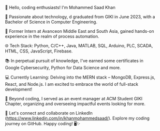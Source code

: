 

👋 Hello, coding enthusiasts! I'm Mohammed Saad Khan

🚀 Passionate about technology, d graduated from GIKI in June 2023, with a Bachelor of Science in Computer Engineering.

💼 Former Intern at Avanceon Middle East and South Asia, gained hands-on experience in the realm of process automation.

🌐 Tech Stack: Python, C/C++, Java, MATLAB, SQL, Arduino, PLC, SCADA, HTML, CSS, JavaScript, Firebase.

📚 In perpetual pursuit of knowledge, I've earned some certificates in Google Cybersecurity, Python for Data Science and more.

💻 Currently Learning: Delving into the MERN stack – MongoDB, Express.js, React, and Node.js. I am excited to embrace the world of full-stack development!

🌟 Beyond coding, I served as an event manager at ACM Student GIKI Chapter, organizing and overseeing impactful events looking for more.

🔗 Let's connect and collaborate on LinkedIn (https://www.linkedin.com/in/khanmohammedsaad/). Explore my coding journey on GitHub. Happy coding! 🖥️✨

